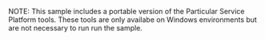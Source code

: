 NOTE: This sample includes a portable version of the Particular Service Platform tools. These tools are only availabe on Windows environments but are not necessary to run run the sample.